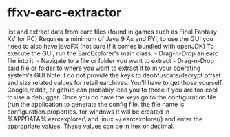 # ffxv-earc-extractor
list and extract data from earc files (found in games such as Final Fantasy XV for PC)
Requires a minimum of Java 9
As and FYI, to use the GUI you need to also have javaFX (not sure if it comes bundled with openJDK)
To execute the GUI, run the EarcExplorer's main class. 
	- Drag-n-Drop an earc file into it. 
	- Navigate to a file or folder you want to extract
	- Drag-n-Drop said file or folder to where you want to extract it to in your operating system's GUI 
Note: I do not provide the keys to deobfuscate/decrypt offset and size related values for retail earchives.  You'll have to get those yourself. Google,reddit, or github can probably lead you to those if you are too cool to use a debugger.
Once you do have the keys go to the configuration file (run the application to generate the config file. the file name is configuration.properties. for windows it will be created in %APPDATA%\.earcexplorer\ and linux ~/.earcexplorer/) and enter the appropriate values.  These values can be in hex or decimal.
